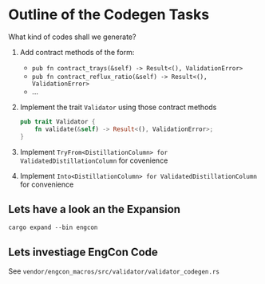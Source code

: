 # Outline of the Codegen Tasks

What kind of codes shall we generate?

1. Add contract methods of the form:
   - `pub fn contract_trays(&self) -> Result<(), ValidationError>`
   - `pub fn contract_reflux_ratio(&self) -> Result<(), ValidationError>`
   - ...
2. Implement the trait `Validator` using those contract methods

    ```rust
    pub trait Validator {
        fn validate(&self) -> Result<(), ValidationError>;
    }
    ```

3. Implement `TryFrom<DistillationColumn> for ValidatedDistillationColumn` for covenience
4. Implement `Into<DistillationColumn> for ValidatedDistillationColumn` for convenience

## Lets have a look an the Expansion

```shell
cargo expand --bin engcon
```

## Lets investiage EngCon Code

See `vendor/engcon_macros/src/validator/validator_codegen.rs`

